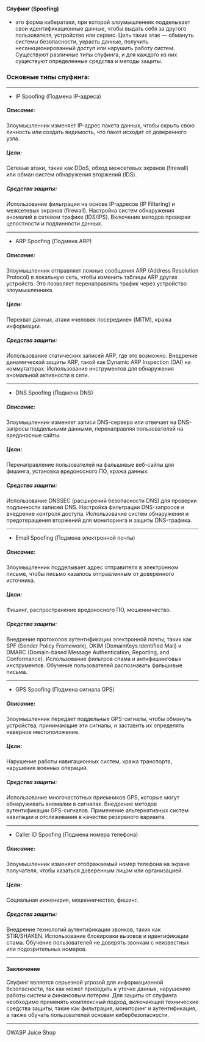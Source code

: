 #### Спуфинг (Spoofing) 
- это форма кибератаки, при которой злоумышленник подделывает свои идентификационные данные, чтобы выдать себя за другого пользователя, устройство или сервис. Цель таких атак — обмануть системы безопасности, украсть данные, получить несанкционированный доступ или нарушить работу систем. Существуют различные типы спуфинга, и для каждого из них существуют определенные средства и методы защиты.

<h3>Основные типы спуфинга:</h3>

--------

- IP Spoofing (Подмена IP-адреса)

<h5>Описание:</h5> 
Злоумышленник изменяет IP-адрес пакета данных, чтобы скрыть свою личность или создать видимость, что пакет исходит от доверенного узла.
<h5>Цели:</h5> 
Сетевые атаки, такие как DDoS, обход межсетевых экранов (firewall) или обман систем обнаружения вторжений (IDS).
<h5>Средства защиты:</h5>
Использование фильтрации на основе IP-адресов (IP Filtering) и межсетевых экранов (firewall).
Настройка систем обнаружения аномалий в сетевом трафике (IDS/IPS).
Включение методов проверки целостности и подлинности данных.

--------

- ARP Spoofing (Подмена ARP)

<h5>Описание:</h5> 
Злоумышленник отправляет ложные сообщения ARP (Address Resolution Protocol) в локальную сеть, чтобы изменить таблицы ARP других устройств. Это позволяет перенаправлять трафик через устройство злоумышленника.
<h5>Цели:</h5>
Перехват данных, атаки «человек посередине» (MITM), кража информации.
<h5>Средства защиты:</h5>
Использование статических записей ARP, где это возможно.
Внедрение динамической защиты ARP, такой как Dynamic ARP Inspection (DAI) на коммутаторах.
Использование инструментов для обнаружения аномальной активности в сети.

--------

- DNS Spoofing (Подмена DNS)

<h5>Описание:</h5> Злоумышленник изменяет записи DNS-сервера или отвечает на DNS-запросы поддельными данными, перенаправляя пользователей на вредоносные сайты.
<h5>Цели:</h5> Перенаправление пользователей на фальшивые веб-сайты для фишинга, установка вредоносного ПО, кража данных.
<h5>Средства защиты:</h5>
Использование DNSSEC (расширений безопасности DNS) для проверки подлинности записей DNS.
Настройка фильтрации DNS-запросов и внедрение контроля доступа.
Использование систем обнаружения и предотвращения вторжений для мониторинга и защиты DNS-трафика.

--------

- Email Spoofing (Подмена электронной почты)

<h5>Описание:</h5> 
Злоумышленник подделывает адрес отправителя в электронном письме, чтобы письмо казалось отправленным от доверенного источника.
<h5>Цели:</h5> 
Фишинг, распространение вредоносного ПО, мошенничество.
<h5>Средства защиты:</h5>
Внедрение протоколов аутентификации электронной почты, таких как SPF (Sender Policy Framework), DKIM (DomainKeys Identified Mail) и DMARC (Domain-based Message Authentication, Reporting, and Conformance).
Использование фильтров спама и антифишинговых инструментов.
Обучение пользователей распознавать фальшивые письма.

---------

- GPS Spoofing (Подмена сигнала GPS)

<h5>Описание:</h5> 
Злоумышленник передает поддельные GPS-сигналы, чтобы обмануть устройства, принимающие эти сигналы, и заставить их определять неверное местоположение.
<h5>Цели:</h5> 
Нарушение работы навигационных систем, кража транспорта, нарушение военных операций.
<h5>Средства защиты:</h5>
Использование многочастотных приемников GPS, которые могут обнаруживать аномалии в сигналах.
Внедрение методов аутентификации GPS-сигналов.
Применение альтернативных систем навигации и отслеживания в качестве резервного варианта.

--------

- Caller ID Spoofing (Подмена номера телефона)

<h5>Описание:</h5> Злоумышленник изменяет отображаемый номер телефона на экране получателя, чтобы казаться доверенным лицом или организацией.
<h5>Цели:</h5> 
Социальная инженерия, мошенничество, фишинг.
<h5>Средства защиты:</h5>
Внедрение технологий аутентификации звонков, таких как STIR/SHAKEN.
Использование блокировки вызовов и идентификации спама.
Обучение пользователей не доверять звонкам с неизвестных или подозрительных номеров.

------

#### Заключение
Спуфинг является серьезной угрозой для информационной безопасности, так как может приводить к утечке данных, нарушению работы систем и финансовым потерям. Для защиты от спуфинга необходимо применять комплексный подход, включающий технические средства защиты, такие как фильтрация, мониторинг и аутентификация, а также обучать пользователей основам кибербезопасности.

--------


OWASP Juice Shop

<img src="./1.png" alt="">
<img src="./1.1.png" alt="">
<img src="./2.png" alt="">
<img src="./3.png" alt="">
<img src="./4.png" alt="">
<img src="./5.png" alt="">
<img src="./6.png" alt="">
<img src="./7.png" alt="">
<img src="./8.png" alt="">
<img src="./9.png" alt="">
<img src="./10.png" alt="">